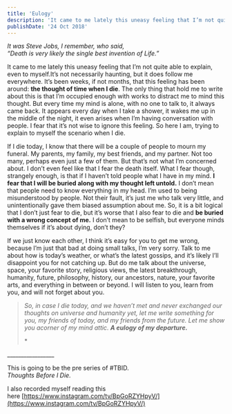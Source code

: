 ```yaml
---
title: 'Eulogy'
description: 'It came to me lately this uneasy feeling that I’m not quite able to explain, even to myself.It’s not necessarily haunting, but it does follow me everywhere. It’s been weeks, if not months, that this feeling has been around: the thought of time when I die. '
publishDate: '24 Oct 2018'
---
```


_It was Steve Jobs, I remember, who said,  
“Death is very likely the single best invention of Life.”_

It came to me lately this uneasy feeling that I’m not quite able to explain, even to myself.It’s not necessarily haunting, but it does follow me everywhere. It’s been weeks, if not months, that this feeling has been around: **the thought of time when I die**. The only thing that hold me to write about this is that I’m occupied enough with works to distract me to mind this thought. But every time my mind is alone, with no one to talk to, it always came back. It appears every day when I take a shower, it wakes me up in the middle of the night, it even arises when I’m having conversation with people. I fear that it’s not wise to ignore this feeling. So here I am, trying to explain to myself the scenario when I die.

If I die today, I know that there will be a couple of people to mourn my funeral. My parents, my family, my best friends, and my partner. Not too many, perhaps even just a few of them. But that’s not what I’m concerned about. I don’t even feel like that I fear the death itself. What I fear though, strangely enough, is that if I haven’t told people what I have in my mind. **I fear that I will be buried along with my thought left untold.** I don’t mean that people need to know everything in my head. I’m used to being misunderstood by people. Not their fault, it’s just me who talk very little, and unintentionally gave them biased assumption about me. So, it is a bit logical that I don’t just fear to die, but it’s worse that I also fear to die and **be buried with a wrong concept of me.** I don’t mean to be selfish, but everyone minds themselves if it’s about dying, don’t they?

If we just know each other, I think it’s easy for you to get me wrong, because I’m just that bad at doing small talks, I’m very sorry. Talk to me about how is today’s weather, or what’s the latest gossips, and it’s likely I’ll disappoint you for not catching up. But do me talk about the universe, space, your favorite story, religious views, the latest breakthrough, humanity, future, philosophy, history, our ancestors, nature, your favorite arts, and everything in between or beyond. I will listen to you, learn from you, and will not forget about you.

> _So, in case I die today, and we haven’t met and never exchanged our thoughts on universe and humanity yet, let me write something for you, my friends of today, and my friends from the future. Let me show you acorner of my mind attic. **A eulogy of my departure.**_
> 
> \*

\_\_\_\_\_\_\_\_\_\_\_\_\_\_\_\_\_

This is going to be the pre series of #TBID.  
_Thoughts Before I Die._

I also recorded myself reading this here [https://www.instagram.com/tv/BpGoRZYHpyV/](https://www.instagram.com/tv/BpGoRZYHpyV/)